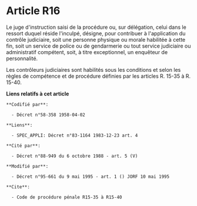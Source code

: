 # Article R16

Le juge d'instruction saisi de la procédure ou, sur délégation, celui dans le ressort duquel réside l'inculpé, désigne, pour
contribuer à l'application du contrôle judiciaire, soit une personne physique ou morale habilitée à cette fin, soit un
service de police ou de gendarmerie ou tout service judiciaire ou administratif compétent, soit, à titre exceptionnel, un
enquêteur de personnalité.

Les contrôleurs judiciaires sont habilités sous les conditions et selon les règles de compétence et de procédure définies par
les articles R. 15-35 à R. 15-40.

**Liens relatifs à cet article**

	**Codifié par**:

	  - Décret n°58-358 1958-04-02

	**Liens**:

	  - SPEC_APPLI: Décret n°83-1164 1983-12-23 art. 4

	**Cité par**:

	  - Décret n°88-949 du 6 octobre 1988 - art. 5 (V)

	**Modifié par**:

	  - Décret n°95-661 du 9 mai 1995 - art. 1 () JORF 10 mai 1995

	**Cite**:

	  - Code de procédure pénale R15-35 à R15-40
